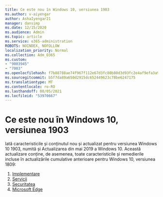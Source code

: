 ```yaml
---
title: Ce este nou în Windows 10, versiunea 1903
ms.author: v-aiyengar
author: AshaIyengar21
manager: dansimp
ms.date: 12/15/2020
ms.audience: Admin
ms.topic: article
ms.service: o365-administration
ROBOTS: NOINDEX, NOFOLLOW
localization_priority: Normal
ms.collection: Adm_O365
ms.custom:
- "9003945"
- "7003"
ms.openlocfilehash: f7b88788ae74f967f112e67d3fc80b80d3d93fc2e4af9efa3a977d16d1d70350
ms.sourcegitcommit: b5f7da89a650d2915dc652449623c78be6247175
ms.translationtype: MT
ms.contentlocale: ro-RO
ms.lasthandoff: 08/05/2021
ms.locfileid: "53970667"
---
```

# <a name="whats-new-in-windows-10-version-1903"></a>Ce este nou în Windows 10, versiunea 1903

Iată caracteristicile și conținutul nou și actualizat pentru versiunea Windows 10 1903, numită și Actualizarea din mai 2019 a Windows 10. Această actualizare conține, de asemenea, toate caracteristicile și remedierile incluse în actualizările cumulative anterioare pentru Windows 10, versiunea 1809:

1. [Implementare](https://go.microsoft.com/fwlink/?linkid=2114296)
1. [Servicii](https://go.microsoft.com/fwlink/?linkid=2114493)
1. [Securitatea](https://go.microsoft.com/fwlink/?linkid=2114297)
1. [Microsoft Edge](https://go.microsoft.com/fwlink/?linkid=2114298)
